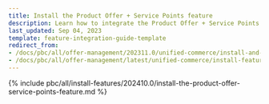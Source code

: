 ```yaml
---
title: Install the Product Offer + Service Points feature
description: Learn how to integrate the Product Offer + Service Points feature into your project
last_updated: Sep 04, 2023
template: feature-integration-guide-template
redirect_from:
- /docs/pbc/all/offer-management/202311.0/unified-commerce/install-and-upgrade/install-the-product-offer-service-points-feature.html
- /docs/pbc/all/offer-management/latest/unified-commerce/install-features/install-the-product-offer-service-points-feature.html
---
```


{% include pbc/all/install-features/202410.0/install-the-product-offer-service-points-feature.md %} <!-- To edit, see /_includes/pbc/all/install-features/202311.0/install-the-product-offer-service-points-feature.md -->
